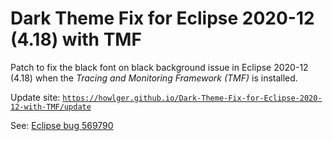 # Dark Theme Fix for Eclipse 2020-12 (4.18) with TMF

Patch to fix the black font on black background issue in Eclipse 2020-12 (4.18) when the _Tracing and Monitoring Framework (TMF)_ is installed.

Update site: [`https://howlger.github.io/Dark-Theme-Fix-for-Eclipse-2020-12-with-TMF/update`](https://howlger.github.io/Dark-Theme-Fix-for-Eclipse-2020-12-with-TMF/update)

See: [Eclipse bug 569790](https://bugs.eclipse.org/bugs/show_bug.cgi?id=569790)

